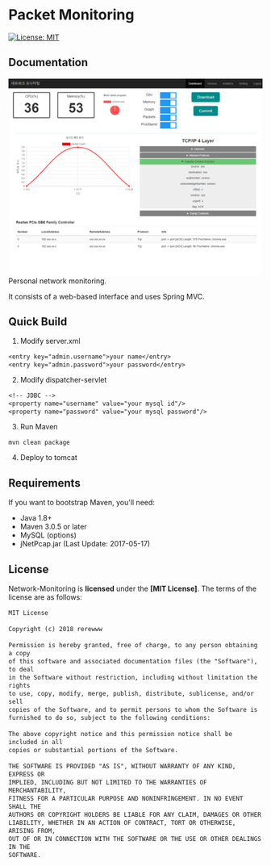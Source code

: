 Packet Monitoring
==================

[![License: MIT](https://img.shields.io/badge/License-MIT-yellow.svg)](https://opensource.org/licenses/MIT)


Documentation
-------------
![main view](./image/view.PNG)
Personal network monitoring.

It consists of a web-based interface and uses Spring MVC.


Quick Build
-----------

1. Modify server.xml
```
<entry key="admin.username">your name</entry>
<entry key="admin.password">your password</entry>
```
2. Modify dispatcher-servlet
```
<!-- JDBC -->
<property name="username" value="your mysql id"/>
<property name="password" value="your mysql password"/>
```
3. Run Maven
```
mvn clean package
```
4. Deploy to tomcat


Requirements
-----------

If you want to bootstrap Maven, you'll need:
- Java 1.8+
- Maven 3.0.5 or later
- MySQL (options)
- jNetPcap.jar (Last Update: 2017-05-17)

License
-------
Network-Monitoring is **licensed** under the **[MIT License]**. The terms of the license are as follows:

    MIT License

    Copyright (c) 2018 rerewww

    Permission is hereby granted, free of charge, to any person obtaining a copy
    of this software and associated documentation files (the "Software"), to deal
    in the Software without restriction, including without limitation the rights
    to use, copy, modify, merge, publish, distribute, sublicense, and/or sell
    copies of the Software, and to permit persons to whom the Software is
    furnished to do so, subject to the following conditions:

    The above copyright notice and this permission notice shall be included in all
    copies or substantial portions of the Software.

    THE SOFTWARE IS PROVIDED "AS IS", WITHOUT WARRANTY OF ANY KIND, EXPRESS OR
    IMPLIED, INCLUDING BUT NOT LIMITED TO THE WARRANTIES OF MERCHANTABILITY,
    FITNESS FOR A PARTICULAR PURPOSE AND NONINFRINGEMENT. IN NO EVENT SHALL THE
    AUTHORS OR COPYRIGHT HOLDERS BE LIABLE FOR ANY CLAIM, DAMAGES OR OTHER
    LIABILITY, WHETHER IN AN ACTION OF CONTRACT, TORT OR OTHERWISE, ARISING FROM,
    OUT OF OR IN CONNECTION WITH THE SOFTWARE OR THE USE OR OTHER DEALINGS IN THE
    SOFTWARE.
